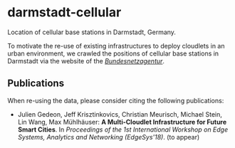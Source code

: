 # darmstadt-cellularLocation of cellular base stations in Darmstadt, Germany.To motivate the re-use of existing infrastructures to deploy cloudlets in an urban environment, we crawled the positions of cellular base stations in Darmstadt via the website of the [*Bundesnetzagentur*](https://emf3.bundesnetzagentur.de/karte/).## PublicationsWhen re-using the data, please consider citing the following publications:* Julien Gedeon, Jeff Krisztinkovics, Christian Meurisch, Michael Stein, Lin Wang, Max Mühlhäuser: **A Multi-Cloudlet Infrastructure for Future Smart Cities**. In *Proceedings of the 1st International Workshop on Edge Systems, Analytics and Networking (EdgeSys'18)*. (to appear) 